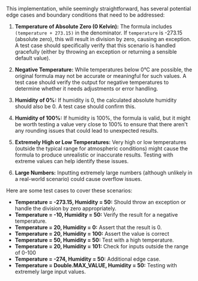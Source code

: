 This implementation, while seemingly straightforward, has several potential edge cases and boundary conditions that need to be addressed:

1. **Temperature of Absolute Zero (0 Kelvin):**  The formula includes `(temperature + 273.15)` in the denominator. If `temperature` is -273.15 (absolute zero), this will result in division by zero, causing an exception.  A test case should specifically verify that this scenario is handled gracefully (either by throwing an exception or returning a sensible default value).

2. **Negative Temperature:** While temperatures below 0°C are possible, the original formula may not be accurate or meaningful for such values. A test case should verify the output for negative temperatures to determine whether it needs adjustments or error handling.

3. **Humidity of 0%:**  If humidity is 0, the calculated absolute humidity should also be 0. A test case should confirm this.

4. **Humidity of 100%:** If humidity is 100%, the formula is valid, but it might be worth testing a value very close to 100% to ensure that there aren't any rounding issues that could lead to unexpected results.

5. **Extremely High or Low Temperatures:** Very high or low temperatures (outside the typical range for atmospheric conditions) might cause the formula to produce unrealistic or inaccurate results.  Testing with extreme values can help identify these issues.

6. **Large Numbers:** Inputting extremely large numbers (although unlikely in a real-world scenario) could cause overflow issues.

Here are some test cases to cover these scenarios:

*   **Temperature = -273.15, Humidity = 50:** Should throw an exception or handle the division by zero appropriately.
*   **Temperature = -10, Humidity = 50:** Verify the result for a negative temperature.
*   **Temperature = 20, Humidity = 0:**  Assert that the result is 0.
*   **Temperature = 20, Humidity = 100:** Assert the value is correct
*   **Temperature = 50, Humidity = 50:** Test with a high temperature.
*   **Temperature = 20, Humidity = 101:** Check for inputs outside the range of 0-100
*   **Temperature = -274, Humidity = 50:** Additional edge case.
*   **Temperature = Double.MAX_VALUE, Humidity = 50:** Testing with extremely large input values.